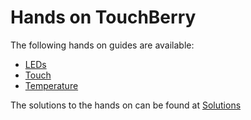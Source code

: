 # Hands on TouchBerry

The following hands on guides are available:
* [LEDs](hands_on_touchberry/leds.md)
* [Touch](TODO.md)
* [Temperature](TODO.md)

The solutions to the hands on can be found at [Solutions](hands_on_touchberry/solutions.md)
